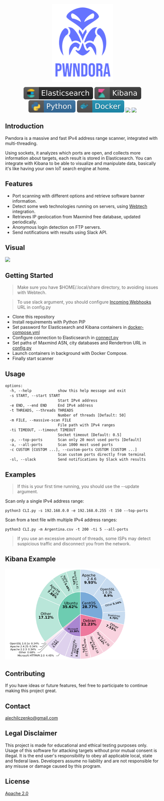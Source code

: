 <p align="center">
<img src="images/final1.png" width=200px>
</p>
<p align="center">

<img src="https://github.com/aleen42/badges/blob/master/src/elasticsearch.svg">
<img src="https://github.com/aleen42/badges/blob/master/src/kibana.svg">
<img src="https://github.com/aleen42/badges/blob/master/src/python.svg">
<img src="https://github.com/aleen42/badges/blob/master/src/docker.svg">
<img src="https://img.shields.io/badge/Version-3.0-brightgreen">
<img src="https://img.shields.io/badge/Maintained%3F-yes-blue.svg">

</p>

## Introduction
Pwndora is a massive and fast IPv4 address range scanner, integrated with multi-threading.

Using sockets, it analyzes which ports are open, and collects more information about targets, each result is stored in Elasticsearch. You can integrate with Kibana to be able to visualize and manipulate data, basically it's like having your own IoT search engine at home.

## Features

- Port scanning with different options and retrieve software banner information.
- Detect some web technologies running on servers, using [Webtech](https://github.com/ShielderSec/webtech) integration.   
- Retrieves IP geolocation from Maxmind free database, updated periodically. 
- Anonymous login detection on FTP servers.
- Send notifications with results using Slack API.

## Visual
<a href="https://asciinema.org/a/n1RmVV8Rq800jQlCih8ROWeaY" target="_blank"><img src="https://asciinema.org/a/n1RmVV8Rq800jQlCih8ROWeaY.svg" width=700px /></a>

## Getting Started
  > Make sure you have $HOME/.local/share directory, to avoiding issues with Webtech.
  
  > To use slack argument, you should configure [Incoming Webhooks](https://api.slack.com/messaging/webhooks) URL in config.py
- Clone this repository
- Install requirements with Python PIP
- Set password for Elasticsearch and Kibana containers in [docker-compose.yml](https://github.com/alechilczenko/pwndora/blob/main/scanner/Connect.py)
- Configure connection to Elasticsearch in [connect.py](https://github.com/alechilczenko/pwndora/blob/main/scanner/Connect.py)
- Set paths of Maxmind ASN, city databases and Rendertron URL in [config.py](https://github.com/alechilczenko/pwndora/blob/main/scanner/config.py)
- Launch containers in background with Docker Compose.
- Finally start scanner

## Usage
```
options:
  -h, --help            show this help message and exit
  -s START, --start START
                        Start IPv4 address
  -e END, --end END     End IPv4 address
  -t THREADS, --threads THREADS
                        Number of threads [Default: 50]
  -m FILE, --massive-scan FILE
                        File path with IPv4 ranges
  -ti TIMEOUT, --timeout TIMEOUT
                        Socket timeout [Default: 0.5]
  -p, --top-ports       Scan only 20 most used ports [Default]
  -a, --all-ports       Scan 1000 most used ports
  -c CUSTOM [CUSTOM ...], --custom-ports CUSTOM [CUSTOM ...]
                        Scan custom ports directly from terminal
  -sl, --slack          Send notifications by Slack with results
```
## Examples
> If this is your first time running, you should use the --update argument.

Scan only a single IPv4 address range:
```shell
python3 CLI.py -s 192.168.0.0 -e 192.168.0.255 -t 150 --top-ports
```
Scan from a text file with multiple IPv4 address ranges:
```shell
python3 CLI.py -m Argentina.csv -t 200 -ti 5 --all-ports
```

> If you use an excessive amount of threads, some ISPs may detect suspicious traffic and disconnect you from the network.
## Kibana Example
<img src="images/kibana1.png">

## Contributing
If you have ideas or future features, feel free to participate to continue making this project great. 

## Contact
alechilczenko@gmail.com

## Legal Disclaimer
This project is made for educational and ethical testing purposes only. Usage of this software for attacking targets without prior mutual consent is illegal. It is the end user's responsibility to obey all applicable local, state and federal laws. Developers assume no liability and are not responsible for any misuse or damage caused by this program. 

## License
[Apache 2.0](http://www.apache.org/licenses/LICENSE-2.0.html)
